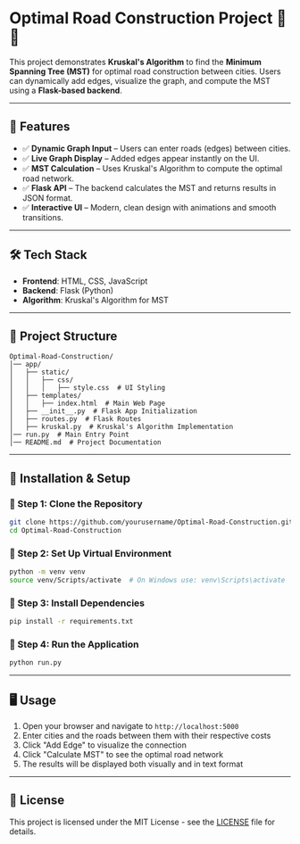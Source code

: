 # Optimal Road Construction Project 🚧🚀

This project demonstrates **Kruskal's Algorithm** to find the **Minimum Spanning Tree (MST)** for optimal road construction between cities. Users can dynamically add edges, visualize the graph, and compute the MST using a **Flask-based backend**.

---

## 📌 Features

- ✅ **Dynamic Graph Input** – Users can enter roads (edges) between cities.
- ✅ **Live Graph Display** – Added edges appear instantly on the UI.
- ✅ **MST Calculation** – Uses Kruskal's Algorithm to compute the optimal road network.
- ✅ **Flask API** – The backend calculates the MST and returns results in JSON format.
- ✅ **Interactive UI** – Modern, clean design with animations and smooth transitions.

---

## 🛠️ Tech Stack

- **Frontend**: HTML, CSS, JavaScript
- **Backend**: Flask (Python)
- **Algorithm**: Kruskal's Algorithm for MST

---

## 📂 Project Structure

```plaintext
Optimal-Road-Construction/
│── app/
│   ├── static/
│   │   ├── css/
│   │   │   ├── style.css  # UI Styling
│   ├── templates/
│   │   ├── index.html  # Main Web Page
│   ├── __init__.py  # Flask App Initialization
│   ├── routes.py  # Flask Routes
│   ├── kruskal.py  # Kruskal's Algorithm Implementation
│── run.py  # Main Entry Point
│── README.md  # Project Documentation
```

---

## 🚀 Installation & Setup

### 🔹 Step 1: Clone the Repository
```bash
git clone https://github.com/yourusername/Optimal-Road-Construction.git
cd Optimal-Road-Construction
```

### 🔹 Step 2: Set Up Virtual Environment
```bash
python -m venv venv
source venv/Scripts/activate  # On Windows use: venv\Scripts\activate
```

### 🔹 Step 3: Install Dependencies
```bash
pip install -r requirements.txt
```

### 🔹 Step 4: Run the Application
```bash
python run.py
```

---

## 🖥️ Usage

1. Open your browser and navigate to `http://localhost:5000`
2. Enter cities and the roads between them with their respective costs
3. Click "Add Edge" to visualize the connection
4. Click "Calculate MST" to see the optimal road network
5. The results will be displayed both visually and in text format


---

## 📄 License

This project is licensed under the MIT License - see the [LICENSE](LICENSE) file for details.
